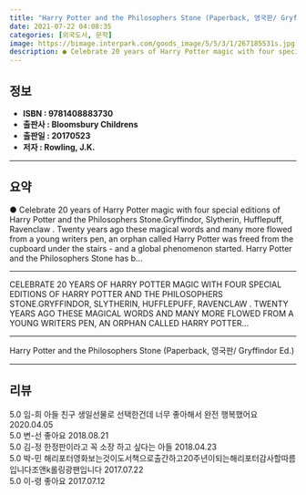 ```yaml
---
title: "Harry Potter and the Philosophers Stone (Paperback, 영국판/ Gryffindor Ed.)"
date: 2021-07-22 04:08:35
categories: [외국도서, 문학]
image: https://bimage.interpark.com/goods_image/5/5/3/1/267185531s.jpg
description: ● Celebrate 20 years of Harry Potter magic with four special editions of Harry Potter and the Philosophers Stone.Gryffindor, Slytherin, Hufflepuff, Ravenclaw .
---
```


## **정보**

- **ISBN : 9781408883730**
- **출판사 : Bloomsbury Childrens**
- **출판일 : 20170523**
- **저자 : Rowling, J.K.**

------



## **요약**

●  Celebrate 20 years of Harry Potter magic with four special editions of Harry Potter and the Philosophers Stone.Gryffindor, Slytherin, Hufflepuff, Ravenclaw . Twenty years ago these magical words and many more flowed from a young writers pen, an orphan called Harry Potter was freed from the cupboard under the stairs - and a global phenomenon started. Harry Potter and the Philosophers Stone has b...

------

CELEBRATE 20 YEARS OF HARRY POTTER MAGIC WITH FOUR SPECIAL EDITIONS OF HARRY POTTER AND THE PHILOSOPHERS STONE.GRYFFINDOR, SLYTHERIN, HUFFLEPUFF, RAVENCLAW . TWENTY YEARS AGO THESE MAGICAL WORDS AND MANY MORE FLOWED FROM A YOUNG WRITERS PEN, AN ORPHAN CALLED HARRY POTTER... 

------


Harry Potter and the Philosophers Stone (Paperback, 영국판/ Gryffindor Ed.) 

------


## **리뷰** 

5.0 임-희 아들 친구 생일선물로  선택한건데 너무 좋아해서 완전 행복했어요 2020.04.05 <br/>5.0 변-선 좋아요  2018.08.21 <br/>5.0 김-정 한정판이라고 꼭 소장 하고 싶다는 아들 2018.04.23 <br/>5.0 박-민 해리포터영화보는것이도서책으로출간하고20주년이되는해리포터감사할따름입니다조앤k롤링광팬입니다 2017.07.22 <br/>5.0 이-령 좋아요 2017.07.12 <br/>
